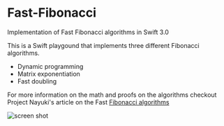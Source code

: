 # Fast-Fibonacci
Implementation of Fast Fibonacci algorithms in Swift 3.0

This is a Swift playgound that implements three different Fibonacci algorithms. 
 - Dynamic programming
 - Matrix exponentiation
 - Fast doubling 

For more information on the math and proofs on the algorithms checkout Project Nayuki's article on the Fast [Fibonacci algorithms](https://www.nayuki.io/page/fast-fibonacci-algorithms) 

![screen shot](https://s3-us-west-2.amazonaws.com/reza-light/fibfib.gif)

